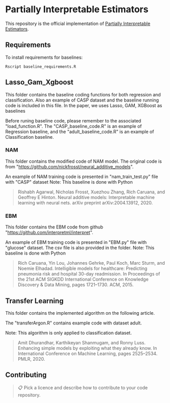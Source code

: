 
# Partially Interpretable Estimators

This repository is the official implementation of [Partially Interpretable Estimators](https://arxiv.org/abs/2030.12345). 

<!-- 
>📋  Optional: include a graphic explaining your approach/main result, bibtex entry, link to demos, blog posts and tutorials
-->
## Requirements

To install requirements for baselines:

```setup
Rscript baseline_requirements.R
```

<!-- 
>📋  Describe how to set up the environment, e.g. pip/conda/docker commands, download datasets, etc...
-->
## Lasso_Gam_Xgboost
This folder contains the baseline coding functions for both regression and classification. Also an example of CASP dataset and the baseline running code is included in this file. 
In the paper, we uses Lasso, GAM, XGBoost as baselines

Before runing baseline code, please remember to the associated "load_function.R". The "CASP_baseline_code.R" is an example of Regression baseline, and the "adult_baseline_code.R" is an example of Classification baseline.

### NAM
This folder contains the modified code of NAM model. The original code is from "https://github.com/nickfrosst/neural_additive_models".

An example of NAM training code is presented in "nam_train_test.py" file with "CASP" dataset
Note: This baseline is done with Python

> Rishabh Agarwal, Nicholas Frosst, Xuezhou Zhang, Rich Caruana, and Geoffrey E Hinton. Neural additive models: Interpretable machine learning with neural nets. arXiv preprint arXiv:2004.13912, 2020.

### EBM
This folder contains the EBM code from github "https://github.com/interpretml/interpret".

An example of EBM training code is presented in "EBM.py" file with "glucose" dataset. The csv file is also provided in the folder.
Note: This baseline is done with Python

> Rich Caruana, Yin Lou, Johannes Gehrke, Paul Koch, Marc Sturm, and Noemie Elhadad. Intelligible models for healthcare: Predicting pneumonia risk and hospital 30-day readmission. In Proceedings of the 21st ACM SIGKDD International Conference on Knowledge Discovery & Data Mining, pages 1721–1730. ACM, 2015.

## Transfer Learning
This folder contains the implemented algorithm on the following article.

The "transferArgon.R" contains example code with dataset adult.

Note: This algorithm is only applied to classification dataset.

> Amit Dhurandhar, Karthikeyan Shanmugam, and Ronny Luss. Enhancing simple models by exploiting what they already know. In International Conference on Machine Learning, pages 2525–2534. PMLR, 2020.



## Contributing

>📋  Pick a licence and describe how to contribute to your code repository. 
